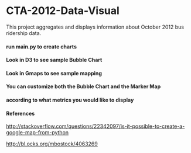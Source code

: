 # CTA-2012-Data-Visual

This project aggregates and displays information about October 2012 bus ridership data.


#### run main.py to create charts
#### Look in D3 to see sample Bubble Chart 
#### Look in Gmaps to see sample mapping
#### You can customize both the Bubble Chart and the Marker Map
#### according to what metrics you would like to display



#### References

http://stackoverflow.com/questions/22342097/is-it-possible-to-create-a-google-map-from-python

http://bl.ocks.org/mbostock/4063269




